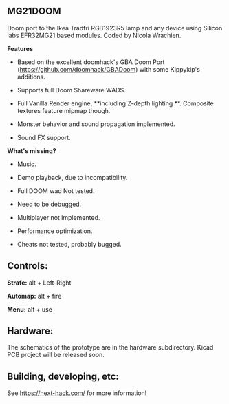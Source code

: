 ## MG21DOOM
 Doom port to the Ikea Tradfri RGB1923R5 lamp and any device using Silicon labs EFR32MG21 based modules.
 Coded by Nicola Wrachien.

**Features**
- Based on the excellent doomhack's GBA Doom Port (https://github.com/doomhack/GBADoom) with some Kippykip's additions.

- Supports full Doom Shareware WADS.

- Full Vanilla Render engine, **including Z-depth lighting **. Composite textures feature mipmap though.

- Monster behavior and sound propagation implemented.

- Sound FX support.


**What's missing?**
- Music.

- Demo playback, due to incompatibility.

- Full DOOM wad Not tested.

- Need to be debugged.

- Multiplayer not implemented.

- Performance optimization.

- Cheats not tested, probably bugged.


## Controls:
**Strafe:** alt + Left-Right

**Automap:** alt + fire

**Menu:** alt + use


## Hardware:
The schematics of the prototype are in the hardware subdirectory. Kicad PCB project will be released soon.

## Building, developing, etc:
See https://next-hack.com/ for more information!